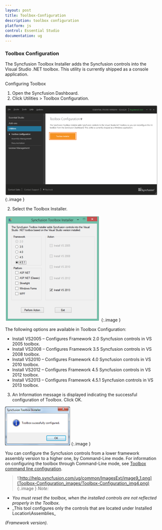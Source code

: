 ```yaml
---
layout: post
title: Toolbox-Configuration
description: toolbox configuration 
platform: js
control: Essential Studio
documentation: ug
---
```


### Toolbox Configuration 

The Syncfusion Toolbox Installer adds the Syncfusion controls into the Visual Studio .NET toolbox. This utility is currently shipped as a console application.

Configuring Toolbox 

1. Open the Syncfusion Dashboard.
1. Click Utilities > Toolbox Configuration.



![](Toolbox-Configuration_images/Toolbox-Configuration_img1.png)
{:.image }




2. Select the Toolbox Installer.



![](Toolbox-Configuration_images/Toolbox-Configuration_img2.png)
{:.image }




The following options are available in Toolbox Configuration:

* Install VS2005 – Configures Framework 2.0 Syncfusion controls in VS 2005 toolbox.
* Install VS2008 – Configures Framework 3.5 Syncfusion controls in VS 2008 toolbox.
* Install VS2010 – Configures Framework 4.0 Syncfusion controls in VS 2010 toolbox.
* Install VS2012 – Configures Framework 4.5 Syncfusion controls in VS 2012 toolbox.
* Install VS2013 – Configures Framework 4.5.1 Syncfusion controls in VS 2013 toolbox.
3. An Information message is displayed indicating the successful configuration of Toolbox. Click OK.



![](Toolbox-Configuration_images/Toolbox-Configuration_img3.png)
{:.image }




You can configure the Syncfusion controls from a lower framework assembly version to a higher one, by Command-Line mode. For information on configuring the toolbox through Command-Line mode, see [Toolbox command line configuration](http://www.syncfusion.com/support/kb/2336).

> 

> ![http://help.syncfusion.com/ug/common/ImagesExt/image9_1.png](Toolbox-Configuration_images/Toolbox-Configuration_img4.png)
{:.image }
_Note:_

* _You must reset the toolbox, when the installed controls are not reflected properly in the Toolbox._
* _This tool configures only the controls that are located under Installed Location\Assemblies\_ 

_(Framework version)._


